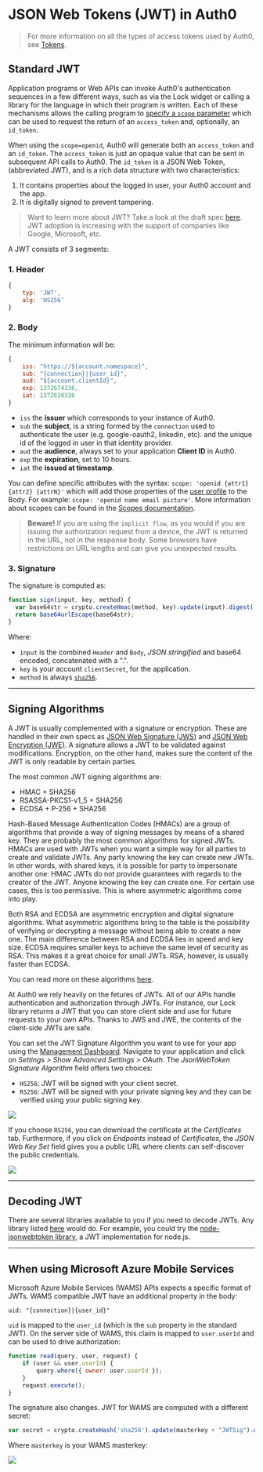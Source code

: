 # JSON Web Tokens (JWT) in Auth0

> For more information on all the types of access tokens used by Auth0, see [Tokens](/tokens).

## Standard JWT

Application programs or Web APIs can invoke Auth0's authentication sequences in a few different ways, such as via the Lock widget or calling a library for the language in which their program is written. Each of these mechanisms allows the calling program to [specify a `scope` parameter](/scopes) which can be used to request the return of an `access_token` and, optionally, an `id_token`.

When using the `scope=openid`, Auth0 will generate both an `access_token` and an `id_token`.   The `access_token` is just an opaque value that can be sent in subsequent API calls to Auth0. The `id_token` is a JSON Web Token, (abbreviated JWT), and is a rich data structure with two characteristics:

1. It contains properties about the logged in user, your Auth0 account and the app.
2. It is digitally signed to prevent tampering.

> Want to learn more about JWT? Take a look at the draft spec [here](http://self-issued.info/docs/draft-ietf-oauth-json-web-token.html). JWT adoption is increasing with the support of companies like Google, Microsoft, etc.

A JWT consists of 3 segments:

### 1. Header
```javascript
{
	typ: 'JWT',
	alg: 'HS256'
}
```
### 2. Body
The minimum information will be:

```javascript
{
    iss: "https://${account.namespace}",
    sub: "{connection}|{user_id}",
    aud: "${account.clientId}",
    exp: 1372674336,
    iat: 1372638336
}
```

* `iss` the __issuer__ which corresponds to your instance of Auth0.
* `sub` the __subject__, is a string formed by the `connection` used to authenticate the user (e.g. google-oauth2, linkedin, etc). and the unique id of the logged in user in that identity provider.
* `aud` the __audience__, always set to your application __Client ID__ in Auth0.
* `exp` the __expiration__, set to 10 hours.
* `iat` the __issued at timestamp__.

You can define specific attributes with the syntax: `scope: 'openid {attr1} {attr2} {attrN}'` which will add those properties of the [user profile](/user-profile) to the Body. For example: `scope: 'openid name email picture'`. More information about scopes can be found in the [Scopes documentation](/scopes).

> __Beware!__ If you are using the `implicit flow`, as you would if you are issuing the authorization request from a device, the JWT is returned in the URL, not in the response body. Some browsers have restrictions on URL lengths and can give you unexpected results.

### 3. Signature
The signature is computed as:

```javascript
function sign(input, key, method) {
  var base64str = crypto.createHmac(method, key).update(input).digest('base64');
  return base64urlEscape(base64str);
}
```
Where:

* `input` is the combined `Header` and `Body`, _JSON.stringified_ and base64 encoded, concatenated with a ".".
* `key` is your account `clientSecret`, for the application.
* `method` is always [`sha256`](https://en.wikipedia.org/wiki/SHA-2).

---

## Signing Algorithms

A JWT is usually complemented with a signature or encryption. These are handled in their own specs as [JSON Web Signature (JWS)](https://tools.ietf.org/html/rfc7515) and [JSON Web Encryption (JWE)](https://tools.ietf.org/html/rfc7516). A signature allows a JWT to be validated against modifications. Encryption, on the other hand, makes sure the content of the JWT is only readable by certain parties.

The most common JWT signing algorithms are:
- HMAC + SHA256
- RSASSA-PKCS1-v1_5 + SHA256
- ECDSA + P-256 + SHA256

Hash-Based Message Authentication Codes (HMACs) are a group of algorithms that provide a way of signing messages by means of a shared key. They are probably the most common algorithms for signed JWTs. HMACs are used with JWTs when you want a simple way for all parties to create and validate JWTs. Any party knowing the key can create new JWTs. In other words, with shared keys, it is possible for party to impersonate another one: HMAC JWTs do not provide guarantees with regards to the creator of the JWT. Anyone knowing the key can create one. For certain use cases, this is too permissive. This is where asymmetric algorithms come into play.

Both RSA and ECDSA are asymmetric encryption and digital signature algorithms. What asymmetric algorithms bring to the table is the possibility of verifying or decrypting a message without being able to create a new one. The main difference between RSA and ECDSA lies in speed and key size. ECDSA requires smaller keys to achieve the same level of security as RSA. This makes it a great choice for small JWTs. RSA, however, is usually faster than ECDSA.

You can read more on these algorithms [here](https://auth0.com/blog/2015/12/17/json-web-token-signing-algorithms-overview/).

At Auth0 we rely heavily on the fetures of JWTs. All of our APIs handle authentication and authorization through JWTs. For instance, our Lock library returns a JWT that you can store client side and use for future requests to your own APIs. Thanks to JWS and JWE, the contents of the client-side JWTs are safe.

You can set the JWT Signature Algorithm you want to use for your app using the [Management Dashboard](${uiURL}/#/). Navigate to your application and click on _Settings > Show Advanced Settings > OAuth_. The _JsonWebToken Signature Algorithm_ field offers two choices:
- `HS256`: JWT will be signed with your client secret.
- `RS256`: JWT will be signed with your private signing key and they can be verified using your public signing key. 

![](/media/articles/jwt/signing-alg.png)

If you choose `RS256`, you can download the certificate at the _Certificates_ tab. Furthermore, if you click on _Endpoints_ instead of _Certificates_, the _JSON Web Key Set_ field gives you a public URL where clients can self-discover the public credentials.

![](/media/articles/jwt/endpoints.png)

---

## Decoding JWT

There are several libraries available to you if you need to decode JWTs. Any library listed [here](https://tehsis.github.io/webtaskio-canirequire/) would do. For example, you could try the [node-jsonwebtoken library](https://github.com/auth0/node-jsonwebtoken), a JWT implementation for node.js.

---

## When using Microsoft Azure Mobile Services

Microsoft Azure Mobile Services (WAMS) APIs expects a specific format of JWTs. WAMS compatible JWT have an additional property in the body:

	uid: "{connection}|{user_id}"

`uid` is mapped to the `user_id` (which is the `sub` property in the standard JWT). On the server side of WAMS, this claim is mapped to `user.userId` and can be used to drive authorization:

```javascript
function read(query, user, request) {
    if (user && user.userId) {
    	query.where({ owner: user.userId });
    }
    request.execute();
}
```

The signature also changes. JWT for WAMS are computed with a different secret:

```javascript
var secret = crypto.createHash('sha256').update(masterkey + "JWTSig").digest('base64');
```

Where `masterkey` is your WAMS masterkey:

![](/media/articles/jwt/3ruy9.png)
